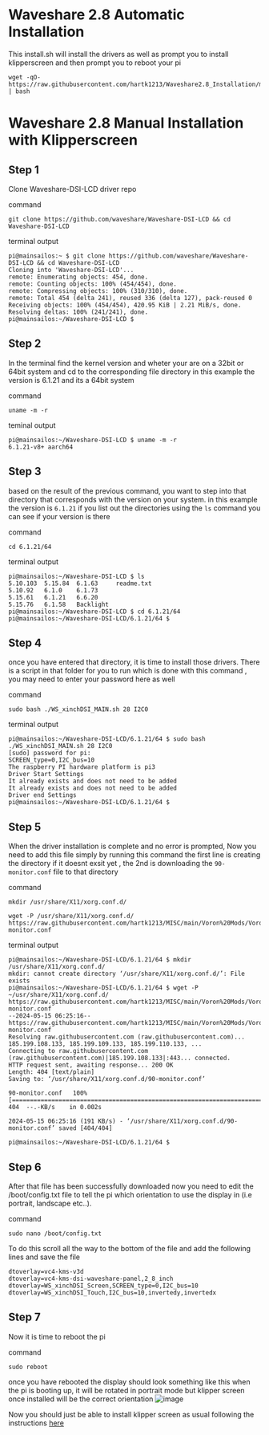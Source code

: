 # Waveshare 2.8 Automatic Installation 

This install.sh will install the drivers as well as prompt you to install klipperscreen and then prompt you to reboot your pi
```
wget -qO- https://raw.githubusercontent.com/hartk1213/Waveshare2.8_Installation/main/install.sh | bash 
```


# Waveshare 2.8 Manual Installation with Klipperscreen 

## Step 1
Clone Waveshare-DSI-LCD driver repo

command
```
git clone https://github.com/waveshare/Waveshare-DSI-LCD && cd Waveshare-DSI-LCD
```


terminal output
```console
pi@mainsailos:~ $ git clone https://github.com/waveshare/Waveshare-DSI-LCD && cd Waveshare-DSI-LCD
Cloning into 'Waveshare-DSI-LCD'...
remote: Enumerating objects: 454, done.
remote: Counting objects: 100% (454/454), done.
remote: Compressing objects: 100% (310/310), done.
remote: Total 454 (delta 241), reused 336 (delta 127), pack-reused 0
Receiving objects: 100% (454/454), 420.95 KiB | 2.21 MiB/s, done.
Resolving deltas: 100% (241/241), done.
pi@mainsailos:~/Waveshare-DSI-LCD $
```

## Step 2
In the terminal find the kernel version and wheter your are on a 32bit or 64bit system and cd to the corresponding file directory
in this example the version is 6.1.21 and its a 64bit system 

command
```
uname -m -r
```

teminal output
```console
pi@mainsailos:~/Waveshare-DSI-LCD $ uname -m -r
6.1.21-v8+ aarch64
```

## Step 3
based on the result of the previous command, you want to step into that directory that corresponds with the version on your system. in this example the version is `6.1.21`
if you list out the directories using the `ls` command you can see if your version is there 

command
```
cd 6.1.21/64
``` 

terminal output
```console
pi@mainsailos:~/Waveshare-DSI-LCD $ ls
5.10.103  5.15.84  6.1.63     readme.txt
5.10.92   6.1.0    6.1.73
5.15.61   6.1.21   6.6.20
5.15.76   6.1.58   Backlight
pi@mainsailos:~/Waveshare-DSI-LCD $ cd 6.1.21/64
pi@mainsailos:~/Waveshare-DSI-LCD/6.1.21/64 $
```

## Step 4
once you have entered that directory, it is time to install those drivers. There is a script in that folder for you to run which is done with this command , you may need to enter your password here as well 

command 
```
sudo bash ./WS_xinchDSI_MAIN.sh 28 I2C0
```

terminal output 
```console
pi@mainsailos:~/Waveshare-DSI-LCD/6.1.21/64 $ sudo bash ./WS_xinchDSI_MAIN.sh 28 I2C0
[sudo] password for pi:
SCREEN_type=0,I2C_bus=10
The raspberry PI hardware platform is pi3
Driver Start Settings
It already exists and does not need to be added
It already exists and does not need to be added
Driver end Settings
pi@mainsailos:~/Waveshare-DSI-LCD/6.1.21/64 $
```

## Step 5
When the driver installation is complete and no error is prompted, Now you need to add this file simply by running this command 
the first line is creating the directory if it doesnt exsit yet , the 2nd is downloading the `90-monitor.conf` file to that directory 

command
```
mkdir /usr/share/X11/xorg.conf.d/
```
```
wget -P /usr/share/X11/xorg.conf.d/ https://raw.githubusercontent.com/hartk1213/MISC/main/Voron%20Mods/Voron%200/0.2/2_8WaveshareDisplay/Software/90-monitor.conf
```

terminal output
```console
pi@mainsailos:~/Waveshare-DSI-LCD/6.1.21/64 $ mkdir /usr/share/X11/xorg.conf.d/
mkdir: cannot create directory ‘/usr/share/X11/xorg.conf.d/’: File exists
pi@mainsailos:~/Waveshare-DSI-LCD/6.1.21/64 $ wget -P ~/usr/share/X11/xorg.conf.d/ https://raw.githubusercontent.com/hartk1213/MISC/main/Voron%20Mods/Voron%200/0.2/2_8WaveshareDisplay/Software/90-monitor.conf
--2024-05-15 06:25:16--  https://raw.githubusercontent.com/hartk1213/MISC/main/Voron%20Mods/Voron%200/0.2/2_8WaveshareDisplay/Software/90-monitor.conf
Resolving raw.githubusercontent.com (raw.githubusercontent.com)... 185.199.108.133, 185.199.109.133, 185.199.110.133, ...
Connecting to raw.githubusercontent.com (raw.githubusercontent.com)|185.199.108.133|:443... connected.
HTTP request sent, awaiting response... 200 OK
Length: 404 [text/plain]
Saving to: ‘/usr/share/X11/xorg.conf.d/90-monitor.conf’

90-monitor.conf   100%[========================================================================================================================================>]     404  --.-KB/s    in 0.002s

2024-05-15 06:25:16 (191 KB/s) - ‘/usr/share/X11/xorg.conf.d/90-monitor.conf’ saved [404/404]

pi@mainsailos:~/Waveshare-DSI-LCD/6.1.21/64 $
```

## Step 6
After that file has been successfully downloaded now you need to edit the /boot/config.txt file to tell the pi which orientation to use the display in (i.e portrait, landscape etc..). 


command 
```
sudo nano /boot/config.txt
```
To do this scroll all the way to the bottom of the file and add the following lines and save the file 

 ```console
dtoverlay=vc4-kms-v3d
dtoverlay=vc4-kms-dsi-waveshare-panel,2_8_inch
dtoverlay=WS_xinchDSI_Screen,SCREEN_type=0,I2C_bus=10
dtoverlay=WS_xinchDSI_Touch,I2C_bus=10,invertedy,invertedx
```

## Step 7
Now it is time to reboot the pi 

command 
```console
sudo reboot
```

once you have rebooted the display should look something like this when the pi is booting up, it will be rotated in portrait mode but klipper screen once installed will be the correct orientation 
![image](https://github.com/hartk1213/MISC/assets/12398294/6c4a4af5-278b-4a70-a633-c830783e51cd)

Now you should just be able to install klipper screen as usual following the instructions [here](https://klipperscreen.readthedocs.io/en/latest/Installation/)



